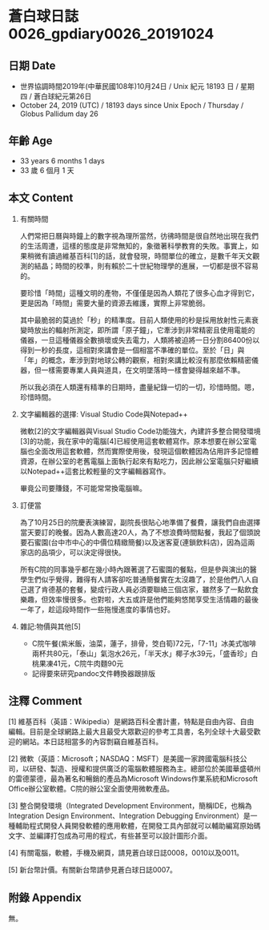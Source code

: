 [_metadata_:encoding]: - "utf-8"
[_metadata_:fileformat]: - "markdown"
[_metadata_:MIME_type]: - "text/plain"
[_metadata_:markdown_version]: - "commonmark version 0.29"
[_metadata_:markdown_spec]: - "https://spec.commonmark.org/0.29/"

# 蒼白球日誌0026_gpdiary0026_20191024 #

## 日期 Date ##

* 世界協調時間2019年(中華民國108年)10月24日 / Unix 紀元 18193 日 / 星期四 / 蒼白球紀元第26日
* October 24, 2019 (UTC) / 18193 days since Unix Epoch / Thursday / Globus Pallidum day 26

## 年齡 Age ##

* 33 years 6 months 1 days
* 33 歲 6 個月 1 天

## 本文 Content ##

1. 有關時間

    人們常把日曆與時鐘上的數字視為理所當然，彷彿時間是很自然地出現在我們的生活周遭，這樣的態度是非常無知的，象徵著科學教育的失敗。事實上，如果稍微有讀過維基百科[1]的話，就會發現，時間單位的確立，是數千年天文觀測的結晶；時間的校準，則有賴於二十世紀物理學的進展，一切都是很不容易的。

    要珍惜「時間」這種文明的產物，不僅僅是因為人類花了很多心血才得到它，更是因為「時間」需要大量的資源去維護，實際上非常脆弱。

    其中最脆弱的莫過於「秒」的精準度。目前人類使用的秒是採用放射性元素衰變時放出的輻射所測定，即所謂「原子鐘」，它牽涉到非常精密且使用電能的儀器，一旦這種儀器全數損壞或失去電力，人類將被迫將一日分割86400份以得到一秒的長度，這相對來講會是一個相當不準確的單位。至於「日」與「年」的概念，牽涉到對地球公轉的觀察，相對來講比較沒有那麼依賴精密儀器，但一樣需要專業人員與道具，在文明墜落時一樣會變得越來越不準。

    所以我必須在人類還有精準的日期時，盡量紀錄一切的一切，珍惜時間。嗯，珍惜時間。

2. 文字編輯器的選擇: Visual Studio Code與Notepad++

    微軟[2]的文字編輯器與Visual Studio Code功能強大，內建許多整合開發環境[3]的功能，我在家中的電腦[4]已經使用這套軟體寫作。原本想要在辦公室電腦也全面改用這套軟體，然而實際使用後，發現這個軟體因為佔用許多記憶體資源，在辦公室的老舊電腦上面執行起來有點吃力，因此辦公室電腦只好繼續以Notepad++這套比較輕量的文字編輯器寫作。

    畢竟公司要賺錢，不可能常常換電腦嘛。

3. 訂便當

    為了10月25日的院慶表演練習，副院長很貼心地準備了餐費，讓我們自由選擇當天要訂的晚餐。因為人數高達20人，為了不想浪費時間點餐，我起了個頭說要石蜜園(台中市中心的中價位精緻簡餐)以及迷客夏(連鎖飲料店)，因為這兩家店的品項少，可以決定得很快。

    所有C院的同事幾乎都在幾小時內跟著選了石蜜園的餐點，但是參與演出的醫學生們似乎覺得，難得有人請客卻吃普通簡餐實在太沒趣了，於是他們八人自己選了肯德基的套餐，變成行政人員必須要聯絡三個店家，雖然多了一點飲食樂趣，但效率慢很多。也對啦，大五或許是他們能夠悠閒享受生活情趣的最後一年了，趁這段時間作一些拖慢進度的事情也好。

4. 雜記:物價與其他[5]

    * C院午餐(紫米飯，油菜，蓮子，排骨，筊白筍)72元，「7-11」冰美式咖啡兩杯共80元，「泰山」氣泡水26元，「半天水」椰子水39元，「盛香珍」白桃果凍41元，C院牛肉麵90元
    * 記得要來研究pandoc文件轉換器跟排版

## 注釋 Comment ##

[1] 維基百科（英語：Wikipedia）是網路百科全書計畫，特點是自由內容、自由編輯。目前是全球網路上最大且最受大眾歡迎的參考工具書，名列全球十大最受歡迎的網站。本日誌相當多的內容剽竊自維基百科。

[2] 微軟（英語：Microsoft；NASDAQ：MSFT）是美國一家跨國電腦科技公司，以研發、製造、授權和提供廣泛的電腦軟體服務為主。總部位於美國華盛頓州的雷德蒙德，最為著名和暢銷的產品為Microsoft Windows作業系統和Microsoft Office辦公室軟體。C院的辦公室全面使用微軟產品。

[3] 整合開發環境（Integrated Development Environment，簡稱IDE，也稱為Integration Design Environment、Integration Debugging Environment）是一種輔助程式開發人員開發軟體的應用軟體，在開發工具內部就可以輔助編寫原始碼文字、並編譯打包成為可用的程式，有些甚至可以設計圖形介面。

[4] 有關電腦，軟體，手機及網頁，請見蒼白球日誌0008，0010以及0011。

[5] 新台幣計價。有關新台幣請參見蒼白球日誌0007。

## 附錄 Appendix ##

無。
